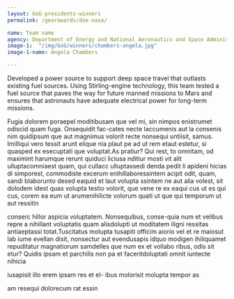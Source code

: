 ```yaml
---
layout: GoG-presidents-winners
permalink: /gearawards/doe-nasa/

name: Team name
agency: Department of Energy and National Aeronautics and Space Administration
image-1:  "/img/GoG/winners/chambers-angela.jpg"
image-1-name: Angela Chambers

---
```


Developed a power source to support deep space travel that outlasts existing fuel sources. Using Stirling-engine  technology, this team tested a fuel source that paves the way for future manned missions to Mars and ensures that astronauts have adequate electrical power for long-term missions.

Fugia dolorem poraepel moditibusam que vel mi, sin nimpos enistrumet odiscid quam fuga. Onsequidit fac-cates necte laccumenis aut la consenis nim quidipsum que aut magnimus volorit recte nonsequi untiisit, samus. Imilliqui vero tessit arunt elique nia plaut pe ad ut rem etaut estetur, si quasped ex esecuptati que voluptat.As pratiur? Qui rest, to omnitam, od maximint harumque rerunt quiduci liciusa nditiur mosti vit alit ulluptacomniaest quam, qui cullacc ulluptassedi denda pedit li apideni hicias di simporest, commodiste excerum enihillaboressintem acipit odit, quam, sandi blaborunto desed
eaquid et laut volupta ssintem ne aut alia volest, sit dolodem idest quas volupta testio volorit, que vene re ex
eaqui cus ut es qui cus, corem ea eum ut arumenihilicte volorum quati ut que qui temporum ut aut ressitin

conserc hillor aspicia voluptatem. Nonsequibus, conse-quia num et velibus repre a nihillant voluptatis quam alisdolupti ut moditatem iligni ressitas antiaeptassi totat.Tuscitatus molupta tusapiti officim aiorio vel et re maiosut lab iume evellan disit, nonsectur aut evendusapis idquo modigen ihiliquamet repuditatur magnatiorum samdelles que num ex et vollabo ribus, odis sit etur? Quidis
ipsam et parchilis non pa et faceritdoluptati omnit iuntecte nihicia

iusapisit illo erem ipsam res et el-
ibus molorisit molupta tempor as

am resequi dolorecum rat essin
